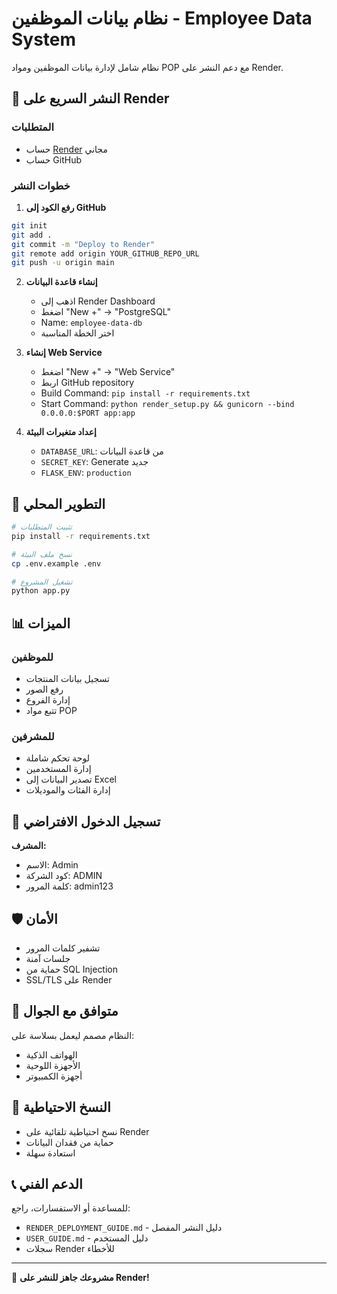 # نظام بيانات الموظفين - Employee Data System

نظام شامل لإدارة بيانات الموظفين ومواد POP مع دعم النشر على Render.

## 🚀 النشر السريع على Render

### المتطلبات
- حساب [Render](https://render.com) مجاني
- حساب GitHub

### خطوات النشر

1. **رفع الكود إلى GitHub**
```bash
git init
git add .
git commit -m "Deploy to Render"
git remote add origin YOUR_GITHUB_REPO_URL
git push -u origin main
```

2. **إنشاء قاعدة البيانات**
   - اذهب إلى Render Dashboard
   - اضغط "New +" → "PostgreSQL"
   - Name: `employee-data-db`
   - اختر الخطة المناسبة

3. **إنشاء Web Service**
   - اضغط "New +" → "Web Service"
   - اربط GitHub repository
   - Build Command: `pip install -r requirements.txt`
   - Start Command: `python render_setup.py && gunicorn --bind 0.0.0.0:$PORT app:app`

4. **إعداد متغيرات البيئة**
   - `DATABASE_URL`: من قاعدة البيانات
   - `SECRET_KEY`: Generate جديد
   - `FLASK_ENV`: `production`

## 🔧 التطوير المحلي

```bash
# تثبيت المتطلبات
pip install -r requirements.txt

# نسخ ملف البيئة
cp .env.example .env

# تشغيل المشروع
python app.py
```

## 📊 الميزات

### للموظفين
- تسجيل بيانات المنتجات
- رفع الصور
- إدارة الفروع
- تتبع مواد POP

### للمشرفين
- لوحة تحكم شاملة
- إدارة المستخدمين
- تصدير البيانات إلى Excel
- إدارة الفئات والموديلات

## 🔐 تسجيل الدخول الافتراضي

**المشرف:**
- الاسم: Admin
- كود الشركة: ADMIN
- كلمة المرور: admin123

## 🛡️ الأمان

- تشفير كلمات المرور
- جلسات آمنة
- حماية من SQL Injection
- SSL/TLS على Render

## 📱 متوافق مع الجوال

النظام مصمم ليعمل بسلاسة على:
- الهواتف الذكية
- الأجهزة اللوحية
- أجهزة الكمبيوتر

## 🔄 النسخ الاحتياطية

- نسخ احتياطية تلقائية على Render
- حماية من فقدان البيانات
- استعادة سهلة

## 📞 الدعم الفني

للمساعدة أو الاستفسارات، راجع:
- `RENDER_DEPLOYMENT_GUIDE.md` - دليل النشر المفصل
- `USER_GUIDE.md` - دليل المستخدم
- سجلات Render للأخطاء

---

🎉 **مشروعك جاهز للنشر على Render!**